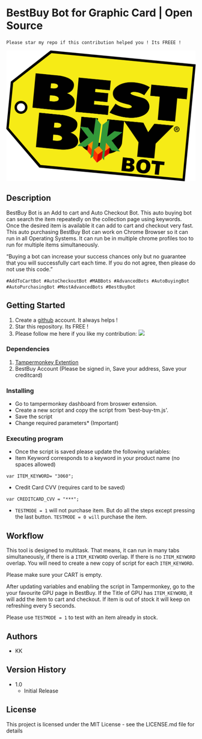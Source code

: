 # BestBuy Bot for Graphic Card | Open Source 
```
Please star my repo if this contribution helped you ! Its FREEE !
```


![logo](bb_kk.png)

## Description

BestBuy Bot is an Add to cart and Auto Checkout Bot. This auto buying bot can search the item repeatedly on the collection page using keywords. Once the desired item is available it can add to cart and checkout very fast. This auto purchasing BestBuy Bot can work on Chrome Browser so it can run in all Operating Systems. It can run be in multiple chrome profiles too to run for multiple items simultaneously.

“Buying a bot can increase your success chances only but no guarantee that you will successfully cart each time. If you do not agree, then please do not use this code.”

```
#AddToCartBot #AutoCheckoutBot #MABBots #AdvancedBots #AutoBuyingBot #AutoPurchasingBot #MostAdvancedBots #BestBuyBot
```

## Getting Started

1. Create a [github](https://github.com/login?return_to=%2Fkkapuria3) account. It always helps !
2. Star this repository. Its FREE !
3. Please follow me here if you like my contribution: [<img src="https://p.kindpng.com/picc/s/726-7262336_deadpool-logo-pixel-art-hd-png-download.png" width="25"/>](https://github.com/kkapuria3)

### Dependencies


1. [Tampermonkey Extention](https://www.tampermonkey.net/)
2. BestBuy Account (Please be signed in, Save your address, Save your creditcard) 


### Installing

* Go to tampermonkey dashboard from broswer extension. 
* Create a new script and copy the script from 'best-buy-tm.js'.
* Save the script
* Change required parameters* (Important)



### Executing program

* Once the script is saved please update the following variables:
* Item Keyword corresponds to a keyword in your product name (no spaces allowed)
```
var ITEM_KEYWORD= "3060";
```
* Credit Card CVV (requires card to be saved)
```
var CREDITCARD_CVV = "***";
```
* ```TESTMODE = 1``` will not purchase item. But do all the steps except pressing the last button. ```TESTMODE = 0 will``` purchase the item.



## Workflow

This tool is designed to multitask. That means, it can run in many tabs simultaneously, if there is a ```ITEM_KEYWORD``` overlap.
If there is no ```ITEM_KEYWORD``` overlap. You will need to create a new copy of script for each ```ITEM_KEYWORD```.

Please make sure your CART is empty.

After updating variables and enabling the script in Tampermonkey, go to the your favourite GPU page in BestBuy.
If the Title of GPU has ```ITEM_KEYWORD```, it will add the item to cart and checkout. If item is out of stock it will keep on refreshing every 5 seconds.

Please use ```TESTMODE = 1``` to test with an item already in stock.

## Authors

* KK


## Version History


* 1.0
    * Initial Release 

## License

This project is licensed under the MIT License - see the LICENSE.md file for details

